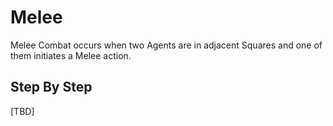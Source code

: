 # Melee

Melee Combat occurs when two Agents are in adjacent Squares and one of them initiates a Melee action.

## Step By Step

[TBD]
